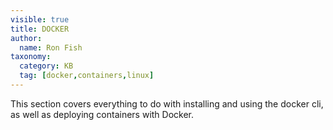 ```yaml
---
visible: true
title: DOCKER
author:
  name: Ron Fish
taxonomy:
  category: KB
  tag: [docker,containers,linux]
---
```


This section covers everything to do with installing and using the docker cli, as well as deploying containers with Docker.
